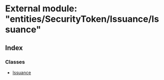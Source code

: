 # External module: "entities/SecurityToken/Issuance/Issuance"

## Index

### Classes

- [Issuance](../classes/_entities_securitytoken_issuance_issuance_.issuance.md)
